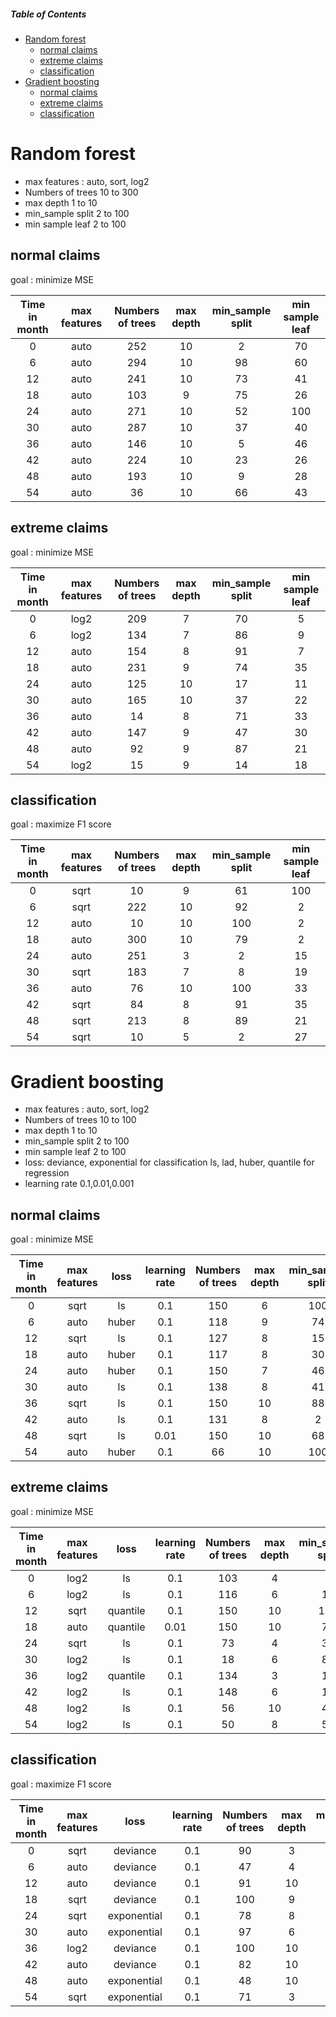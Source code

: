 ##### Table of Contents  
- [Random forest](#Random-forest)  
  - [normal claims](#normal-claims )  
  - [extreme claims](#extreme-claims )  
  - [classification](#classification )  
- [Gradient boosting](#Gradient-boosting)  
  - [normal claims](#normal-claims )  
  - [extreme claims](#extreme-claims )  
  - [classification](#classification ) 
# Random forest
* max features : auto, sort, log2
* Numbers of trees 10 to 300
* max depth 1 to 10
* min_sample split 2 to 100
* min sample leaf 2 to 100

## normal claims 

goal : minimize MSE



|   Time in month   |   max features  |   Numbers of trees  |   max depth  |   min_sample split  |   min sample leaf  |
|:-----------------:|:---------------:|:-------------------:|:------------:|:-------------------:|:------------------:|
|          0        |       auto      |          252        |       10     |           2         |          70        |
|          6        |       auto      |          294        |       10     |          98         |          60        |
|         12        |       auto      |          241        |       10     |          73         |          41        |
|         18        |       auto      |          103        |       9      |          75         |          26        |
|         24        |       auto      |          271        |       10     |          52         |         100        |
|         30        |       auto      |          287        |       10     |          37         |          40        |
|         36        |       auto      |          146        |       10     |           5         |          46        |
|         42        |       auto      |          224        |       10     |          23         |          26        |
|         48        |       auto      |          193        |       10     |           9         |          28        |
|         54        |       auto      |          36         |       10     |          66         |          43        |

## extreme claims 

goal : minimize MSE

|   Time in month   |   max features  |   Numbers of trees  |   max depth  |   min_sample split  |   min sample leaf  |
|:-----------------:|:---------------:|:-------------------:|:------------:|:-------------------:|:------------------:|
|          0        |       log2      |          209        |       7      |          70         |          5         |
|          6        |       log2      |          134        |       7      |          86         |          9         |
|         12        |       auto      |          154        |       8      |          91         |          7         |
|         18        |       auto      |          231        |       9      |          74         |          35        |
|         24        |       auto      |          125        |       10     |          17         |          11        |
|         30        |       auto      |          165        |       10     |          37         |          22        |
|         36        |       auto      |          14         |       8      |          71         |          33        |
|         42        |       auto      |          147        |       9      |          47         |          30        |
|         48        |       auto      |          92         |       9      |          87         |          21        |
|         54        |       log2      |          15         |       9      |          14         |          18        |

## classification


goal : maximize F1 score


|   Time in month   |   max features  |   Numbers of trees  |   max depth  |   min_sample split  |   min sample leaf  |
|:-----------------:|:---------------:|:-------------------:|:------------:|:-------------------:|:------------------:|
|          0        |       sqrt      |          10         |       9      |          61         |         100        |
|          6        |       sqrt      |          222        |       10     |          92         |          2         |
|         12        |       auto      |          10         |       10     |          100        |          2         |
|         18        |       auto      |          300        |       10     |          79         |          2         |
|         24        |       auto      |          251        |       3      |           2         |          15        |
|         30        |       sqrt      |          183        |       7      |           8         |          19        |
|         36        |       auto      |          76         |       10     |          100        |          33        |
|         42        |       sqrt      |          84         |       8      |          91         |          35        |
|         48        |       sqrt      |          213        |       8      |          89         |          21        |
|         54        |       sqrt      |          10         |       5      |           2         |          27        |


# Gradient boosting
* max features : auto, sort, log2
* Numbers of trees 10 to 100
* max depth 1 to 10
* min_sample split 2 to 100
* min sample leaf 2 to 100
* loss: deviance, exponential for classification ls, lad, huber, quantile for regression
* learning rate 0.1,0.01,0.001


## normal claims 

goal : minimize MSE

|   Time in month   |   max features  |    loss  |   learning rate  |   Numbers of trees  |   max depth  |   min_sample split  |   min sample leaf  |
|:-----------------:|:---------------:|:--------:|:----------------:|:-------------------:|:------------:|:-------------------:|:------------------:|
|          0        |       sqrt      |     ls   |        0.1       |          150        |       6      |          100        |         100        |
|          6        |       auto      |   huber  |        0.1       |          118        |       9      |          74         |          51        |
|         12        |       sqrt      |     ls   |        0.1       |          127        |       8      |          15         |          41        |
|         18        |       auto      |   huber  |        0.1       |          117        |       8      |          30         |          87        |
|         24        |       auto      |   huber  |        0.1       |          150        |       7      |          46         |          18        |
|         30        |       auto      |     ls   |        0.1       |          138        |       8      |          41         |          37        |
|         36        |       sqrt      |     ls   |        0.1       |          150        |       10     |          88         |          79        |
|         42        |       auto      |     ls   |        0.1       |          131        |       8      |           2         |          51        |
|         48        |       sqrt      |     ls   |        0.01      |          150        |       10     |          68         |          80        |
|         54        |       auto      |   huber  |        0.1       |          66         |       10     |          100        |          2         |

## extreme claims 

goal : minimize MSE

|   Time in month   |   max features  |     loss    |   learning rate  |   Numbers of trees  |   max depth  |   min_sample split  |   min sample leaf  |
|:-----------------:|:---------------:|:-----------:|:----------------:|:-------------------:|:------------:|:-------------------:|:------------------:|
|          0        |       log2      |      ls     |        0.1       |          103        |       4      |           2         |          26        |
|          6        |       log2      |      ls     |        0.1       |          116        |       6      |          16         |          92        |
|         12        |       sqrt      |   quantile  |        0.1       |          150        |       10     |          100        |         100        |
|         18        |       auto      |   quantile  |        0.01      |          150        |       10     |          77         |         100        |
|         24        |       sqrt      |      ls     |        0.1       |          73         |       4      |          34         |          30        |
|         30        |       log2      |      ls     |        0.1       |          18         |       6      |          88         |          40        |
|         36        |       log2      |   quantile  |        0.1       |          134        |       3      |          11         |          49        |
|         42        |       log2      |      ls     |        0.1       |          148        |       6      |          11         |          58        |
|         48        |       log2      |      ls     |        0.1       |          56         |       10     |          42         |          4         |
|         54        |       log2      |      ls     |        0.1       |          50         |       8      |          57         |          20        |

## classification


goal : maximize F1 score

|   Time in month   |   max features  |       loss     |   learning rate  |   Numbers of trees  |   max depth  |   min_sample split  |   min sample leaf  |
|:-----------------:|:---------------:|:--------------:|:----------------:|:-------------------:|:------------:|:-------------------:|:------------------:|
|          0        |       sqrt      |     deviance   |        0.1       |          90         |       3      |           9         |          8         |
|          6        |       auto      |     deviance   |        0.1       |          47         |       4      |          36         |          54        |
|         12        |       auto      |     deviance   |        0.1       |          91         |       10     |          96         |          86        |
|         18        |       sqrt      |     deviance   |        0.1       |          100        |       9      |           2         |         100        |
|         24        |       sqrt      |   exponential  |        0.1       |          78         |       8      |          94         |          73        |
|         30        |       auto      |   exponential  |        0.1       |          97         |       6      |          99         |          6         |
|         36        |       log2      |     deviance   |        0.1       |          100        |       10     |          33         |          68        |
|         42        |       auto      |     deviance   |        0.1       |          82         |       10     |          24         |          53        |
|         48        |       auto      |   exponential  |        0.1       |          48         |       10     |           2         |          2         |
|         54        |       sqrt      |   exponential  |        0.1       |          71         |       3      |          39         |          64        |
